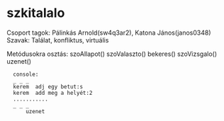 # szkitalalo
Csoport tagok: 
  Pálinkás Arnold(sw4q3ar2),
  Katona János(janos0348)
Szavak: Találat, konfliktus, virtuális

Metódusokra osztás:
  szoAllapot()
  szoValaszto()
  bekeres()
  szoVizsgalo()
  uzenet()
      
      
      
      console:
      _ _ _
      kerem  adj egy betut:s
      kerem  add meg a helyét:2
      ...........
      _ _ _
          uzenet
  
  
